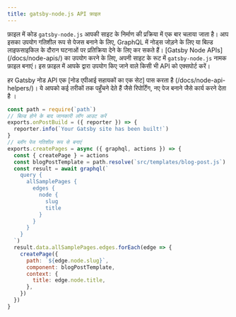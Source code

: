 ```yaml
---
title: gatsby-node.js API फ़ाइल
---
```


फ़ाइल में कोड `gatsby-node.js` आपकी साइट के निर्माण की प्रक्रिया में एक बार चलाया जाता है। आप इसका उपयोग गतिशील रूप से पेजस बनाने के लिए, GraphQL में नोड्स जोड़ने के लिए या बिल्ड लाइफसाइकिल के दौरान घटनाओं पर प्रतिक्रिया देने के लिए कर सकते हैं। [Gatsby Node APIs] (/docs/node-apis/) का उपयोग करने के लिए, अपनी साइट के रूट में `gatsby-node.js` नामक फ़ाइल बनाएं। इस फ़ाइल में आपके द्वारा उपयोग किए जाने वाले किसी भी API को एक्सपोर्ट करें।

हर Gatsby नोड API एक [नोड एपीआई सहायकों का एक सेट] पास करता है (/docs/node-api-helpers/)। ये आपको कई तरीकों तक पहुँचने देते हैं जैसे रिपोर्टिंग, नए पेज बनाने जैसे कार्य करने देता है ।

```js:title=gatsby-node.js
const path = require(`path`)
// बिल्ड होने के बाद जानकारी लॉग आउट करें
exports.onPostBuild = ({ reporter }) => {
  reporter.info(`Your Gatsby site has been built!`)
}
// ब्लॉग पेज गतिशील रूप से बनाएं
exports.createPages = async ({ graphql, actions }) => {
  const { createPage } = actions
  const blogPostTemplate = path.resolve(`src/templates/blog-post.js`)
  const result = await graphql(`
    query {
      allSamplePages {
        edges {
          node {
            slug
            title
          }
        }
      }
    }
  `)
  result.data.allSamplePages.edges.forEach(edge => {
    createPage({
      path: `${edge.node.slug}`,
      component: blogPostTemplate,
      context: {
        title: edge.node.title,
      },
    })
  })
}
```
